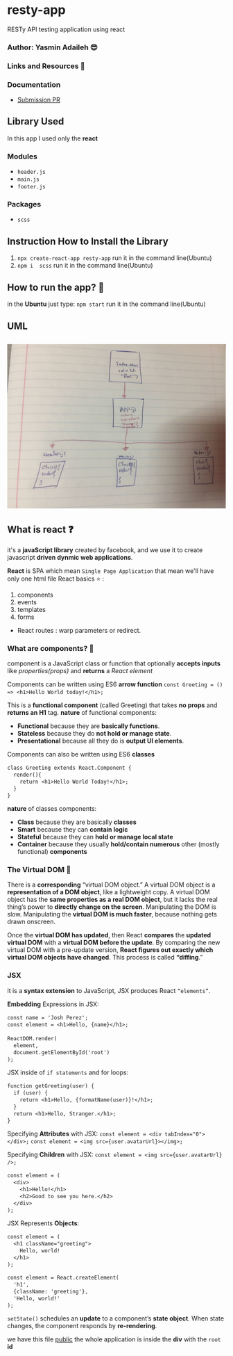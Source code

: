 # resty-app
RESTy API testing application using react

### Author: Yasmin Adaileh :sunglasses:

### Links and Resources :paperclip:


### Documentation
- [Submission PR](https://github.com/yasmin-401-advanced-javascript/resty-app/pull/1)


## Library Used

In this app I used only the **react**

### Modules
- `header.js` 
- `main.js`
- `footer.js` 

### Packages
- `scss`


## Instruction How to Install the Library

1. `npx create-react-app resty-app` run it in the command line(Ubuntu)
1. `npm i  scss` run it in the command line(Ubuntu)


## How to run the app? :runner:

in the **Ubuntu** just type:
`npm start` run it in the command line(Ubuntu)


## UML

![UML](./img/uml.jpg)
-------------------------------------------------------------------------


## What is **react** :question:
it's a **javaScript library** created by facebook, and we use it to create javascript **driven dynmic web applications**.

**React** is SPA which mean `Single Page Application`
that mean we'll have only one html file
React basics :star: :
1. components
1. events
1. templates
1. forms

* React routes : warp parameters or redirect.


### What are components? :thought_balloon:
component is a JavaScript class or function that optionally **accepts inputs** like *properties(props)* and **returns** a *React element*

Components can be written using ES6 **arrow function**
`const Greeting = () => <h1>Hello World today!</h1>;`

This is a **functional component** (called Greeting) that takes **no props** and **returns an H1** tag.
**nature** of functional components:
- **Functional** because they are **basically functions**.
- **Stateless** because they do **not hold or manage state**.
- **Presentational** because all they do is **output UI elements**.


Components can also be written using ES6 **classes**
```
class Greeting extends React.Component {
  render(){
    return <h1>Hello World Today!</h1>;
  }
}
```
**nature** of classes components:
- **Class** because they are basically **classes**
- **Smart** because they can **contain logic**
- **Stateful** because they can **hold or manage local state**
- **Container** because they usually **hold/contain numerous** other (mostly functional) **components**

### The Virtual DOM :floppy_disk:
There is a **corresponding** “virtual DOM object.” A virtual DOM object is a **representation of a DOM object**, like a lightweight copy.
A virtual DOM object has the **same properties as a real DOM object**, but it lacks the real thing’s power to **directly change on the screen**.
Manipulating the DOM is slow. Manipulating the **virtual DOM is much faster**, because nothing gets drawn onscreen.

Once the **virtual DOM has updated**, then React **compares** the **updated virtual DOM** with a **virtual DOM before the update**.
By comparing the new virtual DOM with a pre-update version, **React figures out exactly which virtual DOM objects have changed**. This process is called **“diffing**.”

### JSX
it is a **syntax extension** to JavaScript, JSX produces React `“elements”`.

**Embedding** Expressions in JSX:
```
const name = 'Josh Perez';
const element = <h1>Hello, {name}</h1>;

ReactDOM.render(
  element,
  document.getElementById('root')
);
```

JSX inside of `if statements` and for loops:
```
function getGreeting(user) {
  if (user) {
    return <h1>Hello, {formatName(user)}!</h1>;
  }
  return <h1>Hello, Stranger.</h1>;
}
```

Specifying **Attributes** with JSX:
`const element = <div tabIndex="0"></div>;`
`const element = <img src={user.avatarUrl}></img>;`

Specifying **Children** with JSX:
`const element = <img src={user.avatarUrl} />;`
```
const element = (
  <div>
    <h1>Hello!</h1>
    <h2>Good to see you here.</h2>
  </div>
);

```

JSX Represents **Objects**:
```
const element = (
  <h1 className="greeting">
    Hello, world!
  </h1>
);
```
```
const element = React.createElement(
  'h1',
  {className: 'greeting'},
  'Hello, world!'
);
```

`setState()` schedules an **update** to a component’s **state object**. When state changes, the component responds by **re-rendering**.


we have this file 
[public](./resty-app/public/index.html)
the whole application is inside the **div** with the `root` **id**

